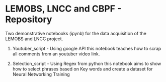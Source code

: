 # LEMOBS, LNCC and CBPF - Repository 

Two demonstrative notebooks (ipynb) for the data acquisition of the LEMOBS and LNCC project.

1. Youtuber_script - Using google API this notebook teaches how to scrap all comments from an youtuber video link. 

2. Selection_script - Using Regex from python this notebook aims to show how to select phrases based on Key words and create a dataset for Neural Networking Training
